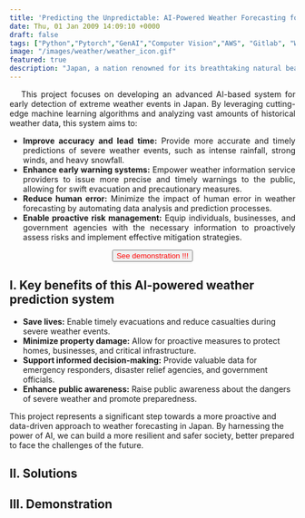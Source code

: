 ```yaml
---
title: 'Predicting the Unpredictable: AI-Powered Weather Forecasting for Severe Events in Japan'
date: Thu, 01 Jan 2009 14:09:10 +0000
draft: false
tags: ["Python","Pytorch","GenAI","Computer Vision","AWS", "Gitlab", "Weather"]
image: "/images/weather/weather_icon.gif"
featured: true
description: "Japan, a nation renowned for its breathtaking natural beauty, also faces the constant threat of severe weather events, from typhoons and earthquakes to torrential rains and snowstorms. These disasters can cause significant damage to property, infrastructure, and, most importantly, human life. In such a dynamic environment, timely and accurate weather information is crucial for public safety and minimizing the impact of these events."
---
```


<div style="text-align:justify">
&emsp; This project focuses on developing an advanced AI-based system for early detection of extreme weather events in Japan. By leveraging cutting-edge machine learning algorithms and analyzing vast amounts of historical weather data, this system aims to:

* **Improve accuracy and lead time:** Provide more accurate and timely predictions of severe weather events, such as intense rainfall, strong winds, and heavy snowfall. 
* **Enhance early warning systems:** Empower weather information service providers to issue more precise and timely warnings to the public, allowing for swift evacuation and precautionary measures.
* **Reduce human error:** Minimize the impact of human error in weather forecasting by automating data analysis and prediction processes.
* **Enable proactive risk management:** Equip individuals, businesses, and government agencies with the necessary information to proactively assess risks and implement effective mitigation strategies.

</div>

<div style="text-align:center">
    <a href="#demo"> 
        <button class="button" style="color:red">See demonstration !!!</button> 
    </a>
    
</div>

I. Key benefits of this AI-powered weather prediction system
-----
* **Save lives:** Enable timely evacuations and reduce casualties during severe weather events.
* **Minimize property damage:** Allow for proactive measures to protect homes, businesses, and critical infrastructure.
* **Support informed decision-making:** Provide valuable data for emergency responders, disaster relief agencies, and government officials.
* **Enhance public awareness:** Raise public awareness about the dangers of severe weather and promote preparedness.

This project represents a significant step towards a more proactive and data-driven approach to weather forecasting in Japan. By harnessing the power of AI, we can build a more resilient and safer society, better prepared to face the challenges of the future.

II. Solutions
-----

III. Demonstration <a id="demo"></a>
-----